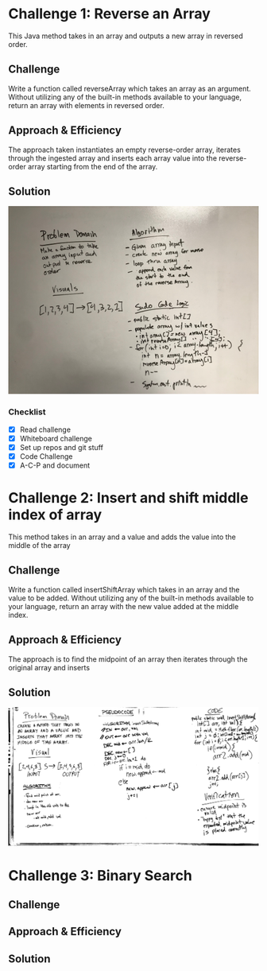 # Challenge 1: Reverse an Array
This Java method takes in an array and outputs a new array in reversed order.

## Challenge
Write a function called reverseArray which takes an array as an argument. Without utilizing any of the built-in methods available to your language, return an array with elements in reversed order.

## Approach & Efficiency
The approach taken instantiates an empty reverse-order array, iterates through the ingested array and inserts each array value into the reverse-order array starting from the end of the array.

## Solution
![Code Challenge 1](assets/401-cc1-wb.JPG)

### Checklist

- [x] Read challenge
- [x] Whiteboard challenge
- [x] Set up repos and git stuff
- [x] Code Challenge
- [x] A-C-P and document

# Challenge 2: Insert and shift middle index of array
This method takes in an array and a value and adds the value into the middle of the array

## Challenge
Write a function called insertShiftArray which takes in an array and the value to be added. Without utilizing any of the built-in methods available to your language, return an array with the new value added at the middle index.

## Approach & Efficiency
The approach is to find the midpoint of an array then iterates through the original array and inserts

## Solution
![Code Challenge 2](assets/401-cc2-wb.JPG)

# Challenge 3: Binary Search
<!-- Short summary or background information -->

## Challenge
<!-- Description of the challenge -->

## Approach & Efficiency
<!-- What approach did you take? Why? What is the Big O space/time for this approach? -->

## Solution
<!-- Embedded whiteboard image -->
